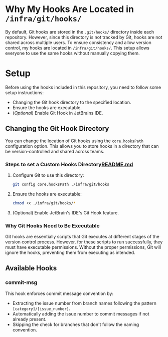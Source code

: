 # Why My Hooks Are Located in `/infra/git/hooks/`

By default, Git hooks are stored in the `.git/hooks/` directory inside each repository.
However, since this directory is not tracked by Git, hooks are not shared across multiple users.
To ensure consistency and allow version control, my hooks are located in `/infra/git/hooks/`.
This setup allows everyone to use the same hooks without manually copying them.

# Setup

Before using the hooks included in this repository, you need to follow some setup instructions:

- Changing the Git hook directory to the specified location.
- Ensure the hooks are executable.
- (*Optional*) Enable Git Hook in JetBrains IDE.

## Changing the Git Hook Directory

You can change the location of Git hooks using the `core.hooksPath` configuration option.
This allows you to store hooks in a directory that can be version-controlled and shared across teams.

### Steps to set a Custom Hooks Directory[README.md](README.md)

1. Configure Git to use this directory:
   ```bash
   git config core.hooksPath ./infra/git/hooks
   ```
2. Ensure the hooks are executable:
   ```bash
   chmod +x ./infra/git/hooks/*
   ```
3. (Optional) Enable JetBrain's IDE's Git Hook feature.

### Why Git Hooks Need to Be Executable

Git hooks are essentially scripts that Git executes at different stages of the version control process.
However, for these scripts to run successfully, they must have executable permissions.
Without the proper permissions, Git will ignore the hooks, preventing them from executing as intended.

## Available Hooks

### commit-msg

This hook enforces commit message convention by:

- Extracting the issue number from branch names following the pattern `[category]/[issue_number]`.
- Automatically adding the issue number to commit messages if not already present.
- Skipping the check for branches that don't follow the naming convention.